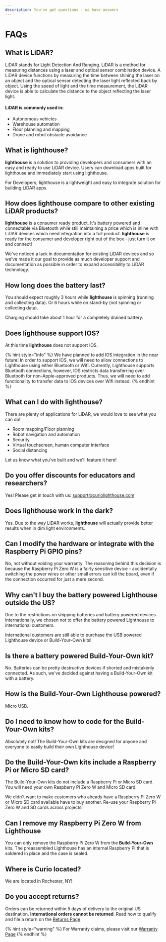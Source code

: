 ```yaml
---
description: You've got questions - we have answers
---
```


# FAQs

## What is LiDAR?

LiDAR stands for Light Detection And Ranging.  LiDAR is a method for measuring distances using a laser and optical sensor combination device.  A LiDAR device functions by measuring the time between shining the laser on an object and the optical sensor detecting the laser light reflected back by object.  Using the speed of light and the time measurement, the LiDAR device is able to calculate the distance to the object reflecting the laser light.

#### LiDAR is commonly used in:

* Autonomous vehicles
* Warehouse automation
* Floor planning and mapping
* Drone and robot obstacle avoidance 

## What is lighthouse?

**lighthouse** is a solution to providing developers and consumers with an easy and ready to use LiDAR device.  Users can download apps built for lighthouse and immediately start using lighthouse.  

For Developers; lighthouse is a lightweight and easy to integrate solution for building LiDAR apps. 

## How does lighthouse compare to other existing LiDAR products?

**lighthouse** is a consumer ready product.  It's battery powered and connectable via Bluetooth while still maintaining a price which is inline with LiDAR devices which need integration into a full product.  **lighthouse** is ready for the consumer and developer right out of the box - just turn it on and connect!

We've noticed a lack in documentation for existing LiDAR devices and so we've made it our goal to provide as much developer support and documentation as possible in order to expand accessibility to LiDAR technology.

## How long does the battery last?

You should expect roughly 3 hours while **lighthouse** is spinning \(running and collecting data\).  Or 6 hours while on stand-by \(not spinning or collecting data\).

Charging should take about 1 hour for a completely drained battery.

## Does lighthouse support IOS?

At this time **lighthouse** does not support IOS.

{% hint style="info" %}
We have planned to add IOS integration in the near future!  In order to support IOS, we will need to allow connections to Lighthouse using either Bluetooth or Wifi.  Currently, Lighthouse supports Bluetooth connections, however, IOS restricts data transferring over Bluetooth for non-Apple-approved products.  Thus, we will need to add functionality to transfer data to IOS devices over Wifi instead.
{% endhint %}

## What can I do with lighthouse?

There are plenty of applications for LiDAR, we would love to see what you can do!

* Room mapping/Floor planning
* Robot navigation and automation
* Security
* Virtual touchscreen, human computer interface
* Social distancing

Let us know what you've built and we'll feature it here!

## Do you offer discounts for educators and researchers?

Yes!  Please get in touch with us: support@curiolighthouse.com

## Does lighthouse work in the dark?

Yes.  Due to the way LiDAR works, **lighthouse** will actually provide better results when in dim light environments.

## Can I modify the hardware or integrate with the Raspberry Pi GPIO pins?

No, not without voiding your warranty.  The reasoning behind this decision is because the Raspberry Pi Zero W is a fairly sensitive device - accidentally switching the power wires or other small errors can kill the board, even if the connection occurred for just a mere second.  

## Why can't I buy the battery powered Lighthouse outside the US?

Due to the restrictions on shipping batteries and battery powered devices internationally, we chosen not to offer the battery powered Lighthouse to international customers.  

International customers are still able to purchase the USB powered Lighthouse device or Build-Your-Own kits!

## Is there a battery powered Build-Your-Own kit?

No.  Batteries can be pretty destructive devices if shorted and mistakenly connected.  As such, we've decided against having a Build-Your-Own kit with a battery. 

## How is the Build-Your-Own Lighthouse powered?

Micro USB.

## Do I need to know how to code for the Build-Your-Own kits?

Absolutely not!  The Build-Your-Own kits are designed for anyone and everyone to easily build their own Lighthouse device!

## Do the Build-Your-Own kits include a Raspberry Pi or Micro SD card?

The Build-Your-Own kits do not include a Raspberry Pi or Micro SD card.  You will need your own Raspberry Pi Zero W and Micro SD card.  

We didn't want to make customers who already have a Raspberry Pi Zero W or Micro SD card available have to buy another.  Re-use your Raspberry Pi Zero W and SD cards across projects!

## Can I remove my Raspberry Pi Zero W from Lighthouse

You can only remove the Raspberry Pi Zero W from the **Build-Your-Own** kits.  The preassembled Lighthouse has an internal Raspberry Pi that is soldered in place and the case is sealed.

## Where is Curio located?

We are located in Rochester, NY!

## Do you accept returns?

Orders can be returned within 5 days of delivery to the original US destination.  **International orders cannot be returned**.  Read how to qualify and file a return on the [Returns Page](returns.md)

{% hint style="warning" %}
For Warranty claims, please visit our [Warranty Page](warranty.md)
{% endhint %}



